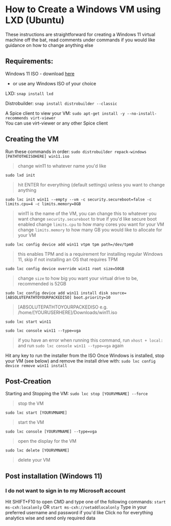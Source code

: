 # How to Create a Windows VM using LXD (Ubuntu)

These instructions are straightforward for creating a Windows 11 virtual machine off the bat, read comments under commands if you would like guidance on how to change anything else

## Requirements:
Windows 11 ISO - download [here](https://www.microsoft.com/en-us/software-download/windows11)
  - or use any Windows ISO of your choice

LXD: `snap install lxd` <br/>

Distrobuilder: `snap install distrobuilder --classic` <br/>

A Spice client to view your VM: `sudo apt-get install -y --no-install-recommends virt-viewer` <br/>
  You can use virt-viewer or any other Spice client

## Creating the VM
Run these commands in order:
`sudo distrobuilder repack-windows [PATHTOTHEISOHERE] win11.iso`
> change win11 to whatever name you'd like

`sudo lxd init`
> hit ENTER for everything (default settings) unless you want to change anything

`sudo lxc init win11 --empty --vm -c security.secureboot=false -c limits.cpu=4 -c limits.memory=8GB`
> win11 is the name of the VM, you can change this to whatever you want
change `security.secureboot` to true if you'd like secure boot enabled
change `limits.cpu` to how many cores you want for your VM
change `limits.memory` to how many GB you would like to allocate for your VM

`sudo lxc config device add win11 vtpm tpm path=/dev/tpm0`
> this enables TPM and is a requirement for installing regular Windows 11, skip if not installing an OS that requires TPM

`sudo lxc config device override win11 root size=50GB`
> change `size` to how big you want your virtual drive to be, recommended is 52GB

`sudo lxc config device add win11 install disk source=[ABSOLUTEPATHTOYOURPACKEDISO] boot.priority=10`
> [ABSOLUTEPATHTOYOURPACKEDISO e.g. /home/[YOURUSERHERE]/Downloads/win11.iso

`sudo lxc start win11`

`sudo lxc console win11 --type=vga`
> if you have an error when running this command, run `xhost + local:` and run `sudo lxc console win11 --type=vga` again

Hit any key to run the installer from the ISO
Once Windows is installed, stop your VM (see below) and remove the install drive with:
`sudo lxc config device remove win11 install`

## Post-Creation
Starting and Stopping the VM:
`sudo lxc stop [YOURVMNAME] --force`
> stop the VM

`sudo lxc start [YOURVMNAME]`
> start the VM

`sudo lxc console [YOURVMNAME] --type=vga`
> open the display for the VM

`sudo lxc delete [YOURVMNAME]`
> delete your VM


## Post installation (Windows 11)
### I do not want to sign in to my Microsoft account
Hit SHIFT+F10 to open CMD and type one of the following commands:
`start ms-cxh:localonly​` OR `start ms-cxh://setaddlocalonly​`
Type in your preferred username and password if you'd like
Click no for everything analytics wise and send only required data


